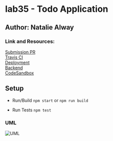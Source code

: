 # lab35 - Todo Application
## Author: Natalie Alway
### Link and Resources:
[Submission PR](https://github.com/nataliealway-401-advanced-javascript/todo-app/pull/1) <br>
[Travis CI](https://www.travis-ci.com/nataliealway-401-advanced-javascript/todo-app) <br>
[Deployment](https://workingbranch.d3sfhhihfd52pa.amplifyapp.com/) <br>
[Backend](https://api-js401.herokuapp.com/api/v1/todo) <br>
[CodeSandbox](https://codesandbox.io/s/todo-application-y9kvj) <br>

## Setup
* Run/Build ```npm start``` or ```npm run build```

* Run Tests ```npm test```

### UML
![UML]()

